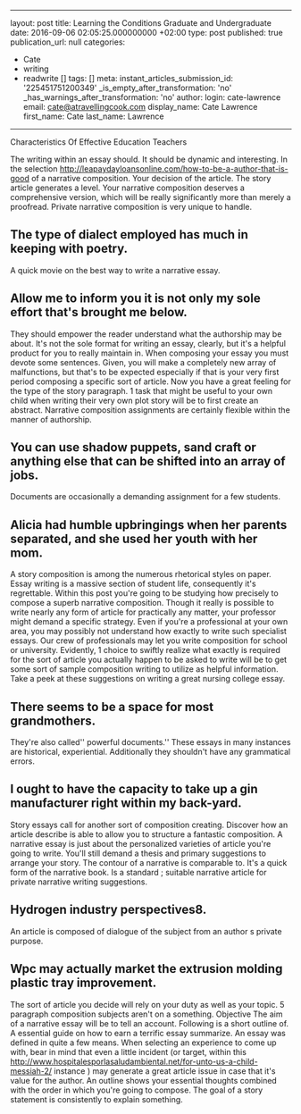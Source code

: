   - --
layout: post
title: Learning the Conditions Graduate and Undergraduate
date: 2016-09-06 02:05:25.000000000 +02:00
type: post
published: true
publication_url: null
categories:
  - Cate
  - writing
  - readwrite []
tags: []
meta:
  instant_articles_submission_id: '225451751200349'
  _is_empty_after_transformation: 'no'
  _has_warnings_after_transformation: 'no'
author:
  login: cate-lawrence
  email: cate@atravellingcook.com
  display_name: Cate Lawrence
  first_name: Cate
  last_name: Lawrence
---
Characteristics Of Effective Education Teachers

The writing within an essay should. It should be dynamic and
interesting. In the selection
http://leapaydayloansonline.com/how-to-be-a-author-that-is-good of a
narrative composition. Your decision of the article. The story article
generates a level. Your narrative composition deserves a comprehensive
version, which will be really significantly more than merely a
proofread. Private narrative composition is very unique to handle.

The type of dialect employed has much in keeping with poetry.
-------------------------------------------------------------

A quick movie on the best way to write a narrative essay.

Allow me to inform you it is not only my sole effort that's brought me below.
-----------------------------------------------------------------------------

They should empower the reader understand what the authorship may be
about. It's not the sole format for writing an essay, clearly, but it's
a helpful product for you to really maintain in. When composing your
essay you must devote some sentences. Given, you will make a completely
new array of malfunctions, but that's to be expected especially if that
is your very first period composing a specific sort of article. Now you
have a great feeling for the type of the story paragraph. 1 task that
might be useful to your own child when writing their very own plot story
will be to first create an abstract. Narrative composition assignments
are certainly flexible within the manner of authorship.

You can use shadow puppets, sand craft or anything else that can be shifted into an array of jobs.
--------------------------------------------------------------------------------------------------

Documents are occasionally a demanding assignment for a few students.

Alicia had humble upbringings when her parents separated, and she used her youth with her mom.
----------------------------------------------------------------------------------------------

A story composition is among the numerous rhetorical styles on paper.
Essay writing is a massive section of student life, consequently it's
regrettable. Within this post you're going to be studying how precisely
to compose a superb narrative composition. Though it really is possible
to write nearly any form of article for practically any matter, your
professor might demand a specific strategy. Even if you're a
professional at your own area, you may possibly not understand how
exactly to write such specialist essays. Our crew of professionals may
let you write composition for school or university. Evidently, 1 choice
to swiftly realize what exactly is required for the sort of article you
actually happen to be asked to write will be to get some sort of sample
composition writing to utilize as helpful information. Take a peek at
these suggestions on writing a great nursing college essay.

There seems to be a space for most grandmothers.
------------------------------------------------

They're also called'' powerful documents.'' These essays in many
instances are historical, experiential. Additionally they shouldn't have
any grammatical errors.

I ought to have the capacity to take up a gin manufacturer right within my back-yard.
-------------------------------------------------------------------------------------

Story essays call for another sort of composition creating. Discover how
an article describe is able to allow you to structure a fantastic
composition. A narrative essay is just about the personalized varieties
of article you're going to write. You'll still demand a thesis and
primary suggestions to arrange your story. The contour of a narrative is
comparable to. It's a quick form of the narrative book. Is a standard ;
suitable narrative article for private narrative writing suggestions.

Hydrogen industry perspectives8.
--------------------------------

An article is composed of dialogue of the subject from an author s
private purpose.

Wpc may actually market the extrusion molding plastic tray improvement.
-----------------------------------------------------------------------

The sort of article you decide will rely on your duty as well as your
topic. 5 paragraph composition subjects aren't on a something. Objective
The aim of a narrative essay will be to tell an account. Following is a
short outline of. A essential guide on how to earn a terrific essay
summarize. An essay was defined in quite a few means. When selecting an
experience to come up with, bear in mind that even a little incident (or
target, within this
http://www.hospitalesporlasaludambiental.net/for-unto-us-a-child-messiah-2/
instance ) may generate a great article issue in case that it's value
for the author. An outline shows your essential thoughts combined with
the order in which you're going to compose. The goal of a story
statement is consistently to explain something.
